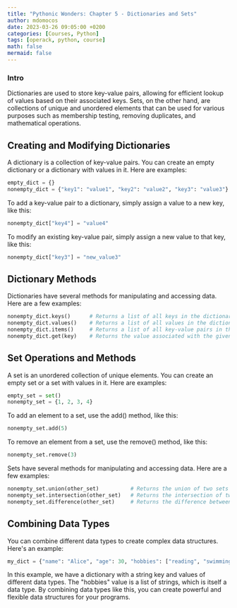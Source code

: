 ```yaml
---
title: "Pythonic Wonders: Chapter 5 - Dictionaries and Sets"
author: mdomocos
date: 2023-03-26 09:05:00 +0200
categories: [Courses, Python]
tags: [operack, python, course]
math: false
mermaid: false
---
```

### Intro
Dictionaries are used to store key-value pairs, allowing for efficient lookup of values based on their associated keys. Sets, on the other hand, are collections of unique and unordered elements that can be used for various purposes such as membership testing, removing duplicates, and mathematical operations.
## Creating and Modifying Dictionaries
A dictionary is a collection of key-value pairs. You can create an empty dictionary or a dictionary with values in it. Here are examples:

```python
empty_dict = {}
nonempty_dict = {"key1": "value1", "key2": "value2", "key3": "value3"}
```

To add a key-value pair to a dictionary, simply assign a value to a new key, like this:

```python
nonempty_dict["key4"] = "value4"
```

To modify an existing key-value pair, simply assign a new value to that key, like this:

```python
nonempty_dict["key3"] = "new_value3"
```

## Dictionary Methods
Dictionaries have several methods for manipulating and accessing data. Here are a few examples:

```python
nonempty_dict.keys()      # Returns a list of all keys in the dictionary
nonempty_dict.values()    # Returns a list of all values in the dictionary
nonempty_dict.items()     # Returns a list of all key-value pairs in the dictionary
nonempty_dict.get(key)    # Returns the value associated with the given key, or None if the key is not present
```

## Set Operations and Methods
A set is an unordered collection of unique elements. You can create an empty set or a set with values in it. Here are examples:

```python
empty_set = set()
nonempty_set = {1, 2, 3, 4}
```

To add an element to a set, use the add() method, like this:

```python
nonempty_set.add(5)
```

To remove an element from a set, use the remove() method, like this:

```python
nonempty_set.remove(3)
```

Sets have several methods for manipulating and accessing data. Here are a few examples:

```python
nonempty_set.union(other_set)          # Returns the union of two sets
nonempty_set.intersection(other_set)   # Returns the intersection of two sets
nonempty_set.difference(other_set)     # Returns the difference between two sets
```

## Combining Data Types
You can combine different data types to create complex data structures. Here's an example:

```python
my_dict = {"name": "Alice", "age": 30, "hobbies": ["reading", "swimming", "cooking"]}
```

In this example, we have a dictionary with a string key and values of different data types. The "hobbies" value is a list of strings, which is itself a data type. By combining data types like this, you can create powerful and flexible data structures for your programs.
